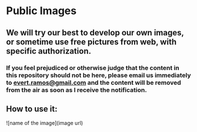 # Public Images

## We will try our best to develop our own images, or sometime use free pictures from web, with specific authorization.

### If you feel prejudiced or otherwise judge that the content in this repository should not be here, please email us immediately to evert.ramos@gmail.com and the content will be removed from the air as soon as I receive the notification.

## How to use it:

![name of the image](image url)

